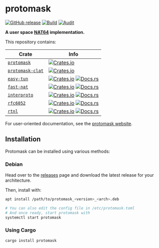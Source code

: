 # protomask
[![GitHub release](https://img.shields.io/github/v/release/ewpratten/protomask)](https://github.com/ewpratten/protomask/releases/latest)
[![Build](https://github.com/Ewpratten/protomask/actions/workflows/build.yml/badge.svg)](https://github.com/ewpratten/protomask/actions/workflows/build.yml)
[![Audit](https://github.com/ewpratten/protomask/actions/workflows/audit.yml/badge.svg)](https://github.com/ewpratten/protomask/actions/workflows/audit.yml)

**A user space [NAT64](https://en.wikipedia.org/wiki/NAT64) implementation.**

This repository contains:

| Crate | Info |
| -- | -- |
| [`protomask`](./src/protomask.rs) | [![Crates.io](https://img.shields.io/crates/v/protomask)](https://crates.io/crates/protomask) |
| [`protomask-clat`](./src/protomask-clat.rs) | [![Crates.io](https://img.shields.io/crates/v/protomask)](https://crates.io/crates/protomask) |
| [`easy-tun`](./libs/easy-tun/) | [![Crates.io](https://img.shields.io/crates/v/easy-tun)](https://crates.io/crates/easy-tun) [![Docs.rs](https://docs.rs/easy-tun/badge.svg)](https://docs.rs/easy-tun) |
| [`fast-nat`](./libs/fast-nat/) | [![Crates.io](https://img.shields.io/crates/v/fast-nat)](https://crates.io/crates/fast-nat) [![Docs.rs](https://docs.rs/fast-nat/badge.svg)](https://docs.rs/fast-nat) |
| [`interproto`](./libs/interproto/) | [![Crates.io](https://img.shields.io/crates/v/interproto)](https://crates.io/crates/interproto) [![Docs.rs](https://docs.rs/interproto/badge.svg)](https://docs.rs/interproto) |
| [`rfc6052`](./libs/rfc6052/) | [![Crates.io](https://img.shields.io/crates/v/rfc6052)](https://crates.io/crates/rfc6052) [![Docs.rs](https://docs.rs/rfc6052/badge.svg)](https://docs.rs/rfc6052) |
| [`rtnl`](./libs/rtnl/) | [![Crates.io](https://img.shields.io/crates/v/rtnl)](https://crates.io/crates/rtnl) [![Docs.rs](https://docs.rs/rtnl/badge.svg)](https://docs.rs/rtnl) |

For user-oriented documentation, see the [protomask website](https://protomask.ewpratten.com).

## Installation

Protomask can be installed using various methods:

### Debian

Head over to the [releases](https://github.com/ewpratten/protomask/releases) page and download the latest release for your architecture.

Then, install with:

```sh
apt install /path/to/protomask_<version>_<arch>.deb

# You can also edit the config file in /etc/protomask.toml
# And once ready, start protomask with
systemctl start protomask
```

### Using Cargo

```bash
cargo install protomask
```
